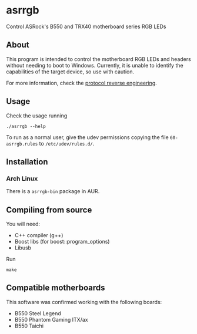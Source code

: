 # asrrgb
Control ASRock's B550 and TRX40 motherboard series RGB LEDs

## About
This program is intended to control the motherboard RGB LEDs and headers without needing to boot to Windows. Currently, it is unable to identify the capabilities of the target device, so use with caution.

For more information, check the [protocol reverse engineering](/docs/nuc121z1c.md).

## Usage

Check the usage running
```
./asrrgb --help
```

To run as a normal user, give the udev permissions copying the file `60-asrrgb.rules` to `/etc/udev/rules.d/`.

## Installation

### Arch Linux

There is a `asrrgb-bin` package in AUR.

## Compiling from source

You will need:
* C++ compiler (g++)
* Boost libs (for boost::program_options)
* Libusb

Run
```
make
```

## Compatible motherboards
This software was confirmed working with the following boards:
* B550 Steel Legend
* B550 Phantom Gaming ITX/ax
* B550 Taichi
